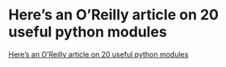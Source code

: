 # Here’s an O’Reilly article on 20 useful python modules

[Here’s an O’Reilly article on 20 useful python modules](https://www.oreilly.com/learning/20-python-libraries-you-arent-using-but-should)